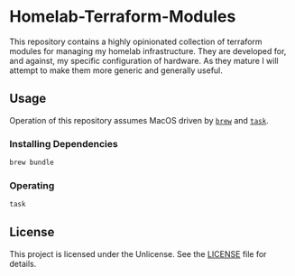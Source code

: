 # Homelab-Terraform-Modules

This repository contains a highly opinionated collection of terraform modules for managing my homelab infrastructure.  They are developed for, and against, my specific configuration of hardware.  As they mature I will attempt to make them more generic and generally useful.

## Usage

Operation of this repository assumes MacOS driven by [`brew`](https://brew.sh/) and [`task`](https://taskfile.dev/).

### Installing Dependencies

```sh
brew bundle
```

### Operating

```sh
task
```

## License

This project is licensed under the Unlicense. See the [LICENSE](LICENSE) file for details.
